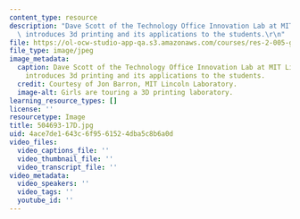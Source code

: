 ```yaml
---
content_type: resource
description: "Dave Scott of the Technology Office Innovation Lab at MIT Lincoln Laboratory\
  \ introduces 3d printing and its applications to the students.\r\n"
file: https://ol-ocw-studio-app-qa.s3.amazonaws.com/courses/res-2-005-girls-who-build-make-your-own-wearables-workshop-spring-2015/4ace7de1643c6f9561524dba5c8b6a0d_504693-17D.jpg
file_type: image/jpeg
image_metadata:
  caption: Dave Scott of the Technology Office Innovation Lab at MIT Lincoln Laboratory
    introduces 3d printing and its applications to the students.
  credit: Courtesy of Jon Barron, MIT Lincoln Laboratory.
  image-alt: Girls are touring a 3D printing laboratory.
learning_resource_types: []
license: ''
resourcetype: Image
title: 504693-17D.jpg
uid: 4ace7de1-643c-6f95-6152-4dba5c8b6a0d
video_files:
  video_captions_file: ''
  video_thumbnail_file: ''
  video_transcript_file: ''
video_metadata:
  video_speakers: ''
  video_tags: ''
  youtube_id: ''
---
```

